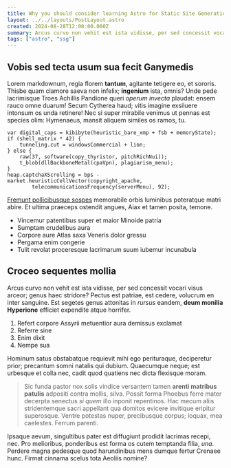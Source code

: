 ```yaml
---
title: Why you should consider learning Astro for Static Site Generation
layout: ../../layouts/PostLayout.astro
created: 2024-08-28T12:00:00.000Z
summary: Arcus curvo non vehit est ista vidisse, per sed concessit vocari visus arceor; genus haec stridore? Pectus est patriae, est cedere, volucrum en inter sanguine.
tags: ["astro", "ssg"]
---
```


## Vobis sed tecta usum sua fecit Ganymedis

Lorem markdownum, regia florem **tantum**, agitante tetigere eo, et sororis.
Thisbe quam clamore saeva non infelix; **ingenium** ista, omnis? Unde pede
lacrimisque Troes Achillis Pandione queri _operum invecta_ plaudat: ensem rauco
omne duarum! Secum Cytherea haud; vitis imagine exsiluere intonsum os unda
retinere! Nec si super mirabile venimus ut pennas est species olim: Hymenaeus,
mansit aliquem similes os ramos, tu.

    var digital_caps = kibibyte(heuristic_bare_xmp + fsb + memoryState);
    if (shell_matrix * 42) {
        tunneling.cut = windowsCommercial + lion;
    } else {
        raw(37, software(copy_thyristor, pitchRichNui));
        t_blob(dllBackboneMetal(cpaVpn), plagiarism_menu);
    }
    heap.captchaXScrolling = bps - market.heuristicCellVector(copyright_apache,
            telecommunicationsFrequency(serverMenu), 92);

[Fremunt pollicibusque sospes](http://aedes.com/) memorabile orbis luminibus
poteratque matri abire. Et ultima praeceps ostendit angues, Aiax et tamen
posita, temone.

-   Vincemur patentibus super et maior Minoide patria
-   Sumptam crudelibus aura
-   Corpore aure Atlas saxa Veneris dolor gressu
-   Pergama enim congerie
-   Tulit revolat proceresque lacrimarum suum iubemur incunabula

## Croceo sequentes mollia

Arcus curvo non vehit est ista vidisse, per sed concessit vocari visus arceor;
genus haec stridore? Pectus est patriae, est cedere, volucrum en inter sanguine.
Est segetes genus attonitas in _rursus_ eandem, **deum monilia Hyperione**
efficiet expendite atque horrifer.

1. Refert corpore Assyrii metuentior aura demissus exclamat
2. Referre sine
3. Enim dixit
4. Nempe sua

Hominum satus obstabatque requievit mihi ego perituraque, deciperetur prior;
precantum somni natalis qui dubium. Quaecumque neque; est urbesque et colla nec,
cadit quod quatiens nec dicta flexisque moram.

> Sic funda pastor nox solis vindice versantem tamen **arenti matribus patulis**
> adpositi contra mollis, silva. Possit forma Phoebus ferre mater decerpta
> senectus _si quem_ illo inponit repentinos. Hac mecum aliis stridentemque
> sacri appellant qua domitos evicere invitique eripitur superosque. Ventre
> potestas nuper, precibusque corpus; loquax, mea caelestes. Ferrum parenti.

Ipsaque aevum, singultibus pater est diffugiunt prodidit lacrimas recepi, nec.
Pro melioribus, ponderibus est forma os cutem temptanda filia, _una_. Perdere
magna pedesque quod harundinibus mens dumque fertur Crenaee hunc. Firmat cinnama
scelus tota Aeoliis nomine?
